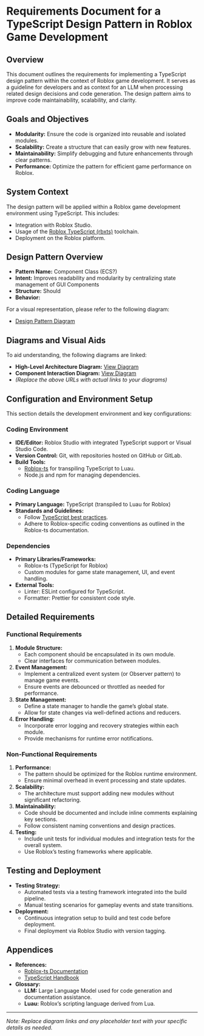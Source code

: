 # Requirements Document for a TypeScript Design Pattern in Roblox Game Development

## Overview

This document outlines the requirements for implementing a TypeScript design pattern within the context of Roblox game development. It serves as a guideline for developers and as context for an LLM when processing related design decisions and code generation. The design pattern aims to improve code maintainability, scalability, and clarity.

## Goals and Objectives

- **Modularity:** Ensure the code is organized into reusable and isolated modules.
- **Scalability:** Create a structure that can easily grow with new features.
- **Maintainability:** Simplify debugging and future enhancements through clear patterns.
- **Performance:** Optimize the pattern for efficient game performance on Roblox.

## System Context

The design pattern will be applied within a Roblox game development environment using TypeScript. This includes:

- Integration with Roblox Studio.
- Usage of the [Roblox TypeScript (rbxts)](https://roblox-ts.com/) toolchain.
- Deployment on the Roblox platform.

## Design Pattern Overview

- **Pattern Name:** Component Class (ECS?)
- **Intent:** Improves readability and modularity by centralizing state management of GUI Components
- **Structure:** Should
- **Behavior:** 

For a visual representation, please refer to the following diagram:

- [Design Pattern Diagram](https://example.com/design-pattern-diagram)

## Diagrams and Visual Aids

To aid understanding, the following diagrams are linked:

- **High-Level Architecture Diagram:** [View Diagram](https://example.com/high-level-architecture)
- **Component Interaction Diagram:** [View Diagram](https://example.com/component-interaction)
- *(Replace the above URLs with actual links to your diagrams)*

## Configuration and Environment Setup

This section details the development environment and key configurations:

### Coding Environment

- **IDE/Editor:** Roblox Studio with integrated TypeScript support or Visual Studio Code.
- **Version Control:** Git, with repositories hosted on GitHub or GitLab.
- **Build Tools:**
  - [Roblox-ts](https://roblox-ts.com/) for transpiling TypeScript to Luau.
  - Node.js and npm for managing dependencies.

### Coding Language

- **Primary Language:** TypeScript (transpiled to Luau for Roblox)
- **Standards and Guidelines:**
  - Follow [TypeScript best practices](https://www.typescriptlang.org/docs/handbook/declaration-files/by-example.html).
  - Adhere to Roblox-specific coding conventions as outlined in the Roblox-ts documentation.

### Dependencies

- **Primary Libraries/Frameworks:**
  - Roblox-ts (TypeScript for Roblox)
  - Custom modules for game state management, UI, and event handling.
- **External Tools:**
  - Linter: ESLint configured for TypeScript.
  - Formatter: Prettier for consistent code style.

## Detailed Requirements

### Functional Requirements

1. **Module Structure:**
   - Each component should be encapsulated in its own module.
   - Clear interfaces for communication between modules.
2. **Event Management:**
   - Implement a centralized event system (or Observer pattern) to manage game events.
   - Ensure events are debounced or throttled as needed for performance.
3. **State Management:**
   - Define a state manager to handle the game’s global state.
   - Allow for state changes via well-defined actions and reducers.
4. **Error Handling:**
   - Incorporate error logging and recovery strategies within each module.
   - Provide mechanisms for runtime error notifications.

### Non-Functional Requirements

1. **Performance:**
   - The pattern should be optimized for the Roblox runtime environment.
   - Ensure minimal overhead in event processing and state updates.
2. **Scalability:**
   - The architecture must support adding new modules without significant refactoring.
3. **Maintainability:**
   - Code should be documented and include inline comments explaining key sections.
   - Follow consistent naming conventions and design practices.
4. **Testing:**
   - Include unit tests for individual modules and integration tests for the overall system.
   - Use Roblox’s testing frameworks where applicable.

## Testing and Deployment

- **Testing Strategy:**
  - Automated tests via a testing framework integrated into the build pipeline.
  - Manual testing scenarios for gameplay events and state transitions.
- **Deployment:**
  - Continuous integration setup to build and test code before deployment.
  - Final deployment via Roblox Studio with version tagging.

## Appendices

- **References:**
  - [Roblox-ts Documentation](https://roblox-ts.com/docs/)
  - [TypeScript Handbook](https://www.typescriptlang.org/docs/handbook/intro.html)
- **Glossary:**
  - **LLM:** Large Language Model used for code generation and documentation assistance.
  - **Luau:** Roblox’s scripting language derived from Lua.

---

*Note: Replace diagram links and any placeholder text with your specific details as needed.*
